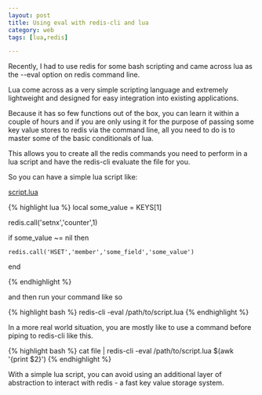 ```yaml
---
layout: post
title: Using eval with redis-cli and lua
category: web
tags: [lua,redis]

---
```


Recently, I had to use redis for some bash scripting and came across lua as the --eval option on redis command line.

Lua come across as a very simple scripting language and extremely lightweight and designed for easy integration into existing applications. 

Because it has so few functions out of the box, you can learn it within a couple of hours and if you are only using it for the purpose of passing some key value stores to redis via the command line, all you need to do is to master some of the basic conditionals of lua.

This allows you to create all the redis commands you need to perform in a lua script and have the redis-cli evaluate the file for you.

So you can have a simple lua script like:


<u>script.lua</u>

{% highlight lua %}
local some_value = KEYS[1]

redis.call('setnx','counter',1)

if some_value ~= nil then
	
	redis.call('HSET','member','some_field','some_value')

end

{% endhighlight %}



and then run your command like so 

{% highlight bash %}
redis-cli -eval /path/to/script.lua
{% endhighlight %}

In a more real world situation, you are mostly like to use a command before piping to redis-cli like this.

{% highlight bash %}
cat file | redis-cli -eval /path/to/script.lua $(awk '{print $2}')
{% endhighlight %}

With a simple lua script, you can avoid using an additional layer of abstraction to interact with redis - a fast key value storage system.


